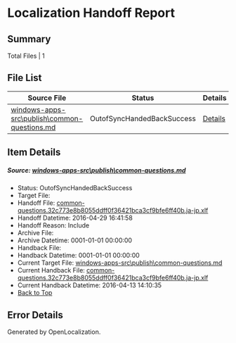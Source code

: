 # <a name='report-top'></a> Localization Handoff Report

## Summary
 Total Files | 1

## File List
 Source File | Status | Details 
 ----------- | ------ | ------- 
 [windows-apps-src\publish\common-questions.md](https://github.com/Microsoft/windows-apps/blob/baaf0f8716eceb4b44eb8d4d8fcfb63a0d078440/windows-apps-src/publish/common-questions.md) | OutofSyncHandedBackSuccess | [Details](#e47c2d37d5a3bc4c5200a2bb9767586129a044723476)

## Item Details
##### <a name='e47c2d37d5a3bc4c5200a2bb9767586129a044723476'></a> Source: [windows-apps-src\publish\common-questions.md](https://github.com/Microsoft/windows-apps/blob/baaf0f8716eceb4b44eb8d4d8fcfb63a0d078440/windows-apps-src/publish/common-questions.md)
* Status: OutofSyncHandedBackSuccess
* Target File: 
* Handoff File: [common-questions.32c773e8b8055ddff0f36421bca3cf9bfe6ff40b.ja-jp.xlf](https://github.com/Microsoft/WDG.handoff/blob/c11c8007103dd8e3bbc0a36b5eb51565634db0ef/ol-handoff/Microsoft/windows-apps.ja-jp/master/common-questions.32c773e8b8055ddff0f36421bca3cf9bfe6ff40b.ja-jp.xlf)
* Handoff Datetime: 2016-04-29 16:41:58
* Handoff Reason: Include
* Archive File: 
* Archive Datetime: 0001-01-01 00:00:00
* Handback File: 
* Handback Datetime: 0001-01-01 00:00:00
* Current Target File: [windows-apps-src\publish\common-questions.md](https://github.com/Microsoft/windows-apps.ja-jp/blob/ede73b1a80d40d88b22b4a79f571f892d6d3809b/windows-apps-src/publish/common-questions.md)
* Current Handback File: [common-questions.32c773e8b8055ddff0f36421bca3cf9bfe6ff40b.ja-jp.xlf](https://github.com/Microsoft/WDG.handback/blob/a5742cb2d83625361cba5b5a0ead558fec4ff91c/ol-handback/Microsoft/windows-apps.ja-jp/master/common-questions.32c773e8b8055ddff0f36421bca3cf9bfe6ff40b.ja-jp.xlf)
* Current Handback Datetime: 2016-04-13 14:10:35
* [Back to Top](#report-top)


## Error Details

Generated by OpenLocalization.

